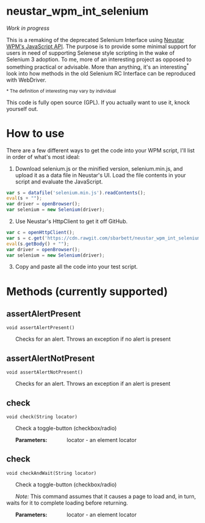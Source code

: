 neustar_wpm_int_selenium
===============

*Work in progress*

This is a remaking of the deprecated Selenium Interface using [Neustar WPM's JavaScript API](http://docs.wpm.neustar.biz/testscript-api/biz/neustar/wpm/api/Selenium.html). The purpose is to provide some minimal support for users in need of supporting Selenese style scripting in the wake of Selenium 3 adoption. To me, more of an interesting project as opposed to something practical or advisable. More than anything, it's an interesting<sup>*</sup> look into how methods in the old Selenium RC Interface can be reproduced with WebDriver.

<sup>* The definition of interesting may vary by individual</sup>

This code is fully open source (GPL). If you actually want to use it, knock yourself out.

How to use
===============

There are a few different ways to get the code into your WPM script, I'll list in order of what's most ideal:

1. Download selenium.js or the minified version, selenium.min.js, and upload it as a data file in Neustar's UI. Load the file contents in your script and evaluate the JavaScript.

```javascript
var s = datafile('selenium.min.js').readContents();
eval(s + "");
var driver = openBrowser();
var selenium = new Selenium(driver);
```

2. Use Neustar's HttpClient to get it off GitHub.

```javascript
var c = openHttpClient();
var s = c.get('https://cdn.rawgit.com/sbarbett/neustar_wpm_int_selenium/ea6c23c4/selenium.min.js');
eval(s.getBody() + "");
var driver = openBrowser();
var selenium = new Selenium(driver);
```

3. Copy and paste all the code into your test script.

Methods (currently supported)
===============

assertAlertPresent
---------------

```
void assertAlertPresent()
```

&nbsp;&nbsp;&nbsp;&nbsp;&nbsp;&nbsp;Checks for an alert. Throws an exception if no alert is present

assertAlertNotPresent
---------------

```
void assertAlertNotPresent()
```

&nbsp;&nbsp;&nbsp;&nbsp;&nbsp;&nbsp;Checks for an alert. Throws an exception if an alert is present

check
---------------

```
void check(String locator)
```

&nbsp;&nbsp;&nbsp;&nbsp;&nbsp;&nbsp;Check a toggle-button (checkbox/radio)

&nbsp;&nbsp;&nbsp;&nbsp;&nbsp;&nbsp;**Parameters:**
&nbsp;&nbsp;&nbsp;&nbsp;&nbsp;&nbsp;&nbsp;&nbsp;&nbsp;&nbsp;&nbsp;&nbsp;locator - an element locator

check
---------------

```
void checkAndWait(String locator)
```

&nbsp;&nbsp;&nbsp;&nbsp;&nbsp;&nbsp;Check a toggle-button (checkbox/radio)

&nbsp;&nbsp;&nbsp;&nbsp;&nbsp;&nbsp;*Note:* This command assumes that it causes a page to load and, in turn, waits for it to complete loading before returning.

&nbsp;&nbsp;&nbsp;&nbsp;&nbsp;&nbsp;**Parameters:**
&nbsp;&nbsp;&nbsp;&nbsp;&nbsp;&nbsp;&nbsp;&nbsp;&nbsp;&nbsp;&nbsp;&nbsp;locator - an element locator